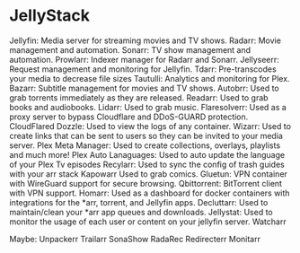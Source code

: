 # JellyStack

Jellyfin: Media server for streaming movies and TV shows.
Radarr: Movie management and automation.
Sonarr: TV show management and automation.
Prowlarr: Indexer manager for Radarr and Sonarr.
Jellyseerr: Request management and monitoring for Jellyfin.
Tdarr: Pre-transcodes your media to decrease file sizes
Tautulli: Analytics and monitoring for Plex.
Bazarr: Subtitle management for movies and TV shows.
Autobrr: Used to grab torrents immediately as they are released.
Readarr: Used to grab books and audiobooks.
Lidarr: Used to grab music.
Flaresolverr: Used as a proxy server to bypass Cloudflare and DDoS-GUARD protection.
CloudFlared
Dozzle: Used to view the logs of any container.
Wizarr: Used to create links that can be sent to users so they can be invited to your media server.
Plex Meta Manager: Used to create collections, overlays, playlists and much more!
Plex Auto Lanaguages: Used to auto update the language of your Plex Tv episodes
Recylarr: Used to sync the config of trash guides with your arr stack
Kapowarr Used to grab comics.
Gluetun: VPN container with WireGuard support for secure browsing.
Qbittorrent: BitTorrent client with VPN support.
Homarr: Used as a dashboard for docker containers with integrations for the *arr, torrent, and Jellyfin apps.
Decluttarr: Used to maintain/clean your *arr app queues and downloads.
Jellystat: Used to monitor the usage of each user or content on your jellyfin server.
Watcharr

Maybe: 
Unpackerr
Trailarr
SonaShow
RadaRec
Redirecterr
Monitarr

